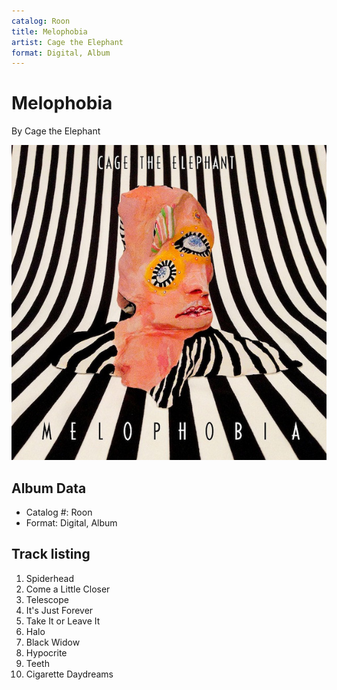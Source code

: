 ```yaml
---
catalog: Roon
title: Melophobia
artist: Cage the Elephant
format: Digital, Album
---
```


# Melophobia

By Cage the Elephant

![](../../assets/albumcovers/Cage_the_Elephant-Melophobia.png)

## Album Data

- Catalog #: Roon
- Format: Digital, Album


## Track listing


1. Spiderhead
2. Come a Little Closer
3. Telescope
4. It's Just Forever
5. Take It or Leave It
6. Halo
7. Black Widow
8. Hypocrite
9. Teeth
10. Cigarette Daydreams

